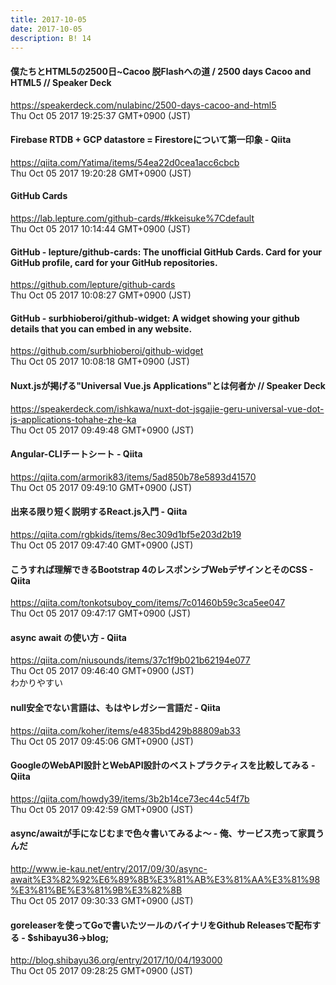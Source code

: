 ```yaml
---
title: 2017-10-05
date: 2017-10-05
description: B! 14
---
```


#### 僕たちとHTML5の2500日~Cacoo 脱Flashへの道 / 2500 days Cacoo and HTML5 // Speaker Deck
https://speakerdeck.com/nulabinc/2500-days-cacoo-and-html5<br>
Thu Oct 05 2017 19:25:37 GMT+0900 (JST)<br>


#### Firebase RTDB + GCP datastore = Firestoreについて第一印象 - Qiita
https://qiita.com/Yatima/items/54ea22d0cea1acc6cbcb<br>
Thu Oct 05 2017 19:20:28 GMT+0900 (JST)<br>


#### GitHub Cards
https://lab.lepture.com/github-cards/#kkeisuke%7Cdefault<br>
Thu Oct 05 2017 10:14:44 GMT+0900 (JST)<br>


#### GitHub - lepture/github-cards: The unofficial GitHub Cards. Card for your GitHub profile, card for your GitHub repositories.
https://github.com/lepture/github-cards<br>
Thu Oct 05 2017 10:08:27 GMT+0900 (JST)<br>


#### GitHub - surbhioberoi/github-widget: A widget showing your github details that you can embed in any website.
https://github.com/surbhioberoi/github-widget<br>
Thu Oct 05 2017 10:08:18 GMT+0900 (JST)<br>


#### Nuxt.jsが掲げる"Universal Vue.js Applications"とは何者か // Speaker Deck
https://speakerdeck.com/ishkawa/nuxt-dot-jsgajie-geru-universal-vue-dot-js-applications-tohahe-zhe-ka<br>
Thu Oct 05 2017 09:49:48 GMT+0900 (JST)<br>


#### Angular-CLIチートシート - Qiita
https://qiita.com/armorik83/items/5ad850b78e5893d41570<br>
Thu Oct 05 2017 09:49:10 GMT+0900 (JST)<br>


#### 出来る限り短く説明するReact.js入門 - Qiita
https://qiita.com/rgbkids/items/8ec309d1bf5e203d2b19<br>
Thu Oct 05 2017 09:47:40 GMT+0900 (JST)<br>


#### こうすれば理解できるBootstrap 4のレスポンシブWebデザインとそのCSS - Qiita
https://qiita.com/tonkotsuboy_com/items/7c01460b59c3ca5ee047<br>
Thu Oct 05 2017 09:47:17 GMT+0900 (JST)<br>


#### async await の使い方 - Qiita
https://qiita.com/niusounds/items/37c1f9b021b62194e077<br>
Thu Oct 05 2017 09:46:40 GMT+0900 (JST)<br>
わかりやすい


#### null安全でない言語は、もはやレガシー言語だ - Qiita
https://qiita.com/koher/items/e4835bd429b88809ab33<br>
Thu Oct 05 2017 09:45:06 GMT+0900 (JST)<br>


#### GoogleのWebAPI設計とWebAPI設計のベストプラクティスを比較してみる - Qiita
https://qiita.com/howdy39/items/3b2b14ce73ec44c54f7b<br>
Thu Oct 05 2017 09:42:59 GMT+0900 (JST)<br>


#### async/awaitが手になじむまで色々書いてみるよ〜 - 俺、サービス売って家買うんだ
http://www.ie-kau.net/entry/2017/09/30/async-await%E3%82%92%E6%89%8B%E3%81%AB%E3%81%AA%E3%81%98%E3%81%BE%E3%81%9B%E3%82%8B<br>
Thu Oct 05 2017 09:30:33 GMT+0900 (JST)<br>


#### goreleaserを使ってGoで書いたツールのバイナリをGithub Releasesで配布する - $shibayu36->blog;
http://blog.shibayu36.org/entry/2017/10/04/193000<br>
Thu Oct 05 2017 09:28:25 GMT+0900 (JST)<br>


